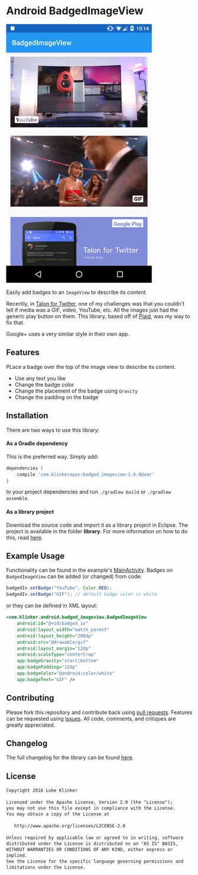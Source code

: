 # Android BadgedImageView

![Screenshot](preview.png)

Easily add badges to an ```ImageView``` to describe its content.

Recently, in [Talon for Twitter](https://github.com/klinker24/Talon-for-Twitter), one of my challenges was that you couldn't tell if media was a GIF, video, YouTube, etc. All the images just had the generic play button on them. This library, based off of [Plaid](https://github.com/nickbutcher/plaid), was my way to fix that.

Google+ uses a very similar style in their own app.

## Features

PLace a badge over the top of the image view to describe its content.

 - Use any text you like
 - Change the badge color
 - Change the placement of the badge using ```Gravity```
 - Change the padding on the badge

## Installation

There are two ways to use this library:

#### As a Gradle dependency

This is the preferred way. Simply add:

```groovy
dependencies {
    compile 'com.klinkerapps:badged_imageview:1.0.0@aar'
}
```

to your project dependencies and run `./gradlew build` or `./gradlew assemble`.

#### As a library project

Download the source code and import it as a library project in Eclipse. The project is available in the folder **library**. For more information on how to do this, read [here](http://developer.android.com/tools/projects/index.html#LibraryProjects).

## Example Usage

Functionality can be found in the example's [MainActivity](https://github.com/klinker24/Android-BadgedImageView/blob/master/example/src/main/java/com/klinker/android/badged_imageview_example/MainActivity.java). Badges on ```BadgedImageView``` can be added (or changed) from code:

```java
badgedIv.setBadge("YouTube", Color.RED);
badgedIv.setBadge("GIF"); // default badge color is white
```

or they can be defined in XML layout:
```xml
<com.klinker.android.badged_imageview.BadgedImageView
    android:id="@+id/badged_iv"
    android:layout_width="match_parent"
    android:layout_height="200dp"
    android:src="@drawable/gif"
    android:layout_margin="12dp"
    android:scaleType="centerCrop"
    app:badgeGravity="start|bottom"
    app:badgePadding="12dp"
    app:badgeColor="@android:color/white"
    app:badgeText="GIF" />
```

## Contributing

Please fork this repository and contribute back using [pull requests](https://github.com/klinker24/Android-BadgedImageView/pulls). Features can be requested using [issues](https://github.com/klinker24/Android-BadgedImageView/issues). All code, comments, and critiques are greatly appreciated.

## Changelog

The full changelog for the library can be found [here](https://github.com/klinker24/Android-BadgedImageView/blob/master/changelog.md).


## License

    Copyright 2016 Luke Klinker

    Licensed under the Apache License, Version 2.0 (the "License");
    you may not use this file except in compliance with the License.
    You may obtain a copy of the License at

       http://www.apache.org/licenses/LICENSE-2.0

    Unless required by applicable law or agreed to in writing, software
    distributed under the License is distributed on an "AS IS" BASIS,
    WITHOUT WARRANTIES OR CONDITIONS OF ANY KIND, either express or implied.
    See the License for the specific language governing permissions and
    limitations under the License.
